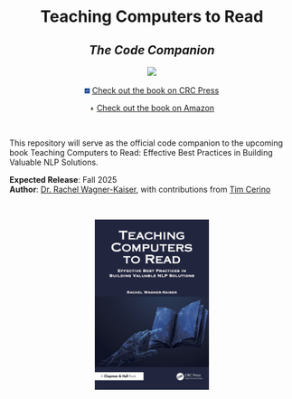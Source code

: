 <h1 align="center">Teaching Computers to Read</h1>
<h2 align="center"><em>The Code Companion</em></h2>

<p align="center">
  <img src="https://img.shields.io/badge/Status-Coming%20Fall%202025-orange?style=for-the-badge&logo=readthedocs" />
</p>

<p align="center">
    <img src="resources/crc-mini.jpg" alt="CRC Logo" width="1.75%"> <a href="https://www.routledge.com/Teaching-Computers-to-Read-Effective-Best-Practices-in-Building-Valuab/Wagner-Kaiser/p/book/9781032484372">Check out the book on CRC Press</a>
  </p>

<p align="center">
    <img src="resources/amazon-mini.png" alt="Amazon Logo" width="1.75%"> <a href="https://www.amazon.com/dp/1032484357?ref_=cm_sw_r_ffobk_cp_ud_dp_41EW7J0HBY9A9G8A1GCP_3&bestFormat=true">Check out the book on Amazon</a>
  </p>

<br/>

This repository will serve as the official code companion to the upcoming book Teaching Computers to Read: Effective Best Practices in Building Valuable NLP Solutions. 

**Expected Release**: Fall 2025  
**Author**: [Dr. Rachel Wagner-Kaiser](https://www.linkedin.com/in/rawagnerkaiser/), with contributions from [Tim Cerino](https://www.linkedin.com/in/timcerino/)

<br/>
<p align="center">
    <img src="resources/bookcover.jpg" alt="TC2R-BookCover" width="40%">
  </p>

<br/>
